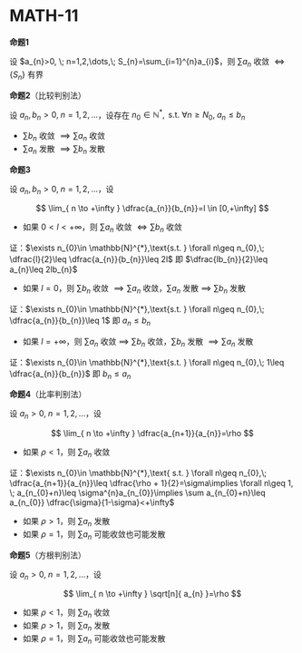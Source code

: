 # MATH-11

**命题1**

设 $a_{n}>0, \; n=1,2,\dots,\; S_{n}=\sum_{i=1}^{n}a_{i}$，则 $\sum a_{n}$ 收敛 $\iff \{ S_{n} \}$ 有界

**命题2**（比较判别法）

设 $a_{n},b_{n}>0, \;n=1,2,\dots$，设存在 $n_{0}\in \mathbb{N}^{*},\text{ s.t. } \forall n\geq N_{0}, \; a_{n} \leq b_{n}$

- $\sum b_{n}$ 收敛 $\implies \sum a_{n}$ 收敛
- $\sum a_{n}$ 发散 $\implies \sum b_{n}$ 发散

**命题3**

设 $a_{n},b_{n}>0,\; n=1,2,\dots$，设

$$
\lim_{ n \to +\infty } \dfrac{a_{n}}{b_{n}}=l \in [0,+\infty]
$$

- 如果 $0<l<+\infty$，则 $\sum a_{n}$ 收敛 $\iff \sum b_{n}$ 收敛

证：$\exists n_{0}\in \mathbb{N}^{*},\text{s.t. } \forall n\geq n_{0},\; \dfrac{l}{2}\leq \dfrac{a_{n}}{b_{n}}\leq 2l$ 即 $\dfrac{lb_{n}}{2}\leq a_{n}\leq 2lb_{n}$

- 如果 $l=0$，则 $\sum b_{n}$ 收敛 $\implies \sum a_{n}$ 收敛，$\sum a_{n}$ 发散 $\implies$ $\sum b_{n}$ 发散


证：$\exists n_{0}\in \mathbb{N}^{*},\text{s.t. } \forall n\geq n_{0},\; \dfrac{a_{n}}{b_{n}}\leq 1$ 即 $a_{n}\leq b_{n}$

- 如果 $l=+\infty$，则 $\sum a_{n}$ 收敛 $\implies$ $\sum b_{n}$ 收敛，$\sum b_{n}$ 发散 $\implies \sum a_{n}$ 发散

证：$\exists n_{0}\in \mathbb{N}^{*},\text{s.t. } \forall n\geq n_{0},\; 1\leq \dfrac{a_{n}}{b_{n}}$ 即 $b_{n}\leq a_{n}$

**命题4**（比率判别法）

设 $a_{n}>0,\;n=1,2,\dots$，设

$$
\lim_{ n \to +\infty } \dfrac{a_{n+1}}{a_{n}}=\rho
$$

- 如果 $\rho<1$，则 $\sum a_{n}$ 收敛

证：$\exists n_{0}\in \mathbb{N}^{*},\text{ s.t. } \forall n\geq n_{0},\; \dfrac{a_{n+1}}{a_{n}}\leq \dfrac{\rho + 1}{2}=\sigma\implies  \forall n\geq 1, \; a_{n_{0}+n}\leq \sigma^{n}a_{n_{0}}\implies \sum a_{n_{0}+n}\leq a_{n_{0}} \dfrac{\sigma}{1-\sigma}<+\infty$

- 如果 $\rho>1$，则 $\sum a_{n}$ 发散
- 如果 $\rho=1$，则 $\sum a_{n}$ 可能收敛也可能发散

**命题5**（方根判别法）

设 $a_{n}>0,\;n=1,2,\dots$，设

$$
\lim_{ n \to +\infty } \sqrt[n]{ a_{n} }=\rho
$$

- 如果 $\rho<1$，则 $\sum a_{n}$ 收敛
- 如果 $\rho>1$，则 $\sum a_{n}$ 发散
- 如果 $\rho=1$，则 $\sum a_{n}$ 可能收敛也可能发散